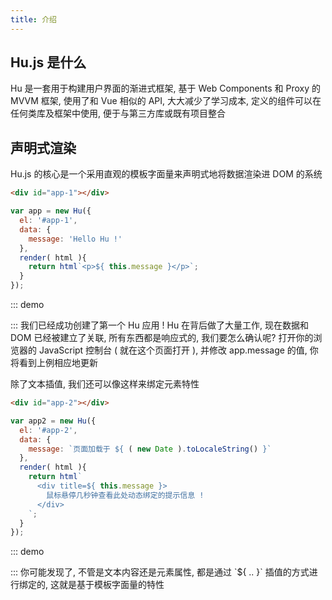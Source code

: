 ```yaml
---
title: 介绍
---
```


## Hu.js 是什么
Hu 是一套用于构建用户界面的渐进式框架, 基于 Web Components 和 Proxy 的 MVVM 框架, 使用了和 Vue 相似的 API, 大大减少了学习成本, 定义的组件可以在任何类库及框架中使用, 便于与第三方库或既有项目整合


## 声明式渲染
Hu.js 的核心是一个采用直观的模板字面量来声明式地将数据渲染进 DOM 的系统
``` html
<div id="app-1"></div>
```
``` js
var app = new Hu({
  el: '#app-1',
  data: {
    message: 'Hello Hu !'
  },
  render( html ){
    return html`<p>${ this.message }</p>`;
  }
});
```
::: demo
<div id="app-1"></div>
<script>
var app = new Hu({
  el: '#app-1',
  data: {
    message: 'Hello Hu !'
  },
  render( html ){
    return html`<div>${ this.message }</div>`;
  }
});
</script>
:::
我们已经成功创建了第一个 Hu 应用 ! Hu 在背后做了大量工作, 现在数据和 DOM 已经被建立了关联, 所有东西都是响应式的, 我们要怎么确认呢? 打开你的浏览器的 JavaScript 控制台 ( 就在这个页面打开 ), 并修改 app.message 的值, 你将看到上例相应地更新

除了文本插值, 我们还可以像这样来绑定元素特性
``` html
<div id="app-2"></div>
```
``` js
var app2 = new Hu({
  el: '#app-2',
  data: {
    message: `页面加载于 ${ ( new Date ).toLocaleString() }`
  },
  render( html ){
    return html`
      <div title=${ this.message }>
        鼠标悬停几秒钟查看此处动态绑定的提示信息 !
      </div>
    `;
  }
});
```
::: demo
<div id="app-2"></div>
<script>
var app2 = new Hu({
  el: '#app-2',
  data: {
    message: `页面加载于 ${ ( new Date ).toLocaleString() }`
  },
  render( html ){
    return html`
      <div title=${ this.message }>
        鼠标悬停几秒钟查看此处动态绑定的提示信息 !
      </div>
    `;
  }
});
</script>
:::
你可能发现了, 不管是文本内容还是元素属性, 都是通过 `${ .. }` 插值的方式进行绑定的, 这就是基于模板字面量的特性